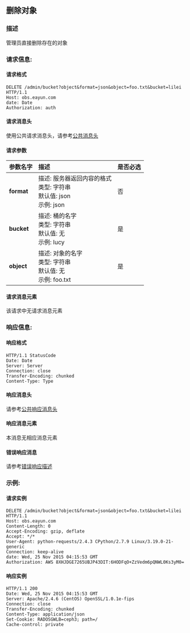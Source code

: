 ## 删除对象
### 描述
管理员直接删除存在的对象

### 请求信息:
#### 请求格式
```
DELETE /admin/bucket?object&format=json&object=foo.txt&bucket=lilei HTTP/1.1
Host: obs.eayun.com
date: Date
Authorization: auth
```

#### 请求消息头
使用公共请求消息头，请参考[公共消息头](../header.md)

#### 请求参数
| 参数名字 | 描述 | 是否必选 |
| :-- | :-- | :-- |
| **format** | 描述: 服务器返回内容的格式 <br>类型: 字符串<br>默认值: json<br>示例: json| 否 |
| **bucket** | 描述: 桶的名字 <br>类型: 字符串 <br>默认值: 无 <br>示例: lucy | 是 |
| **object** | 描述: 对象的名字 <br>类型: 字符串 <br>默认值: 无 <br>示例: foo.txt | 是 |

#### 请求消息元素
该请求中无请求消息元素

### 响应信息:
#### 响应格式
```
HTTP/1.1 StatusCode
Date: Date
Server: Server
Connection: close
Transfer-Encoding: chunked
Content-Type: Type
```

#### 响应消息头
请参考[公共响应消息头](../header.md)

#### 响应消息元素
本消息无相应消息元素

#### 错误响应消息
请参考[错误响应描述](../error.md)
### 示例:
#### 请求实例
```
DELETE /admin/bucket?object&format=json&object=foo.txt&bucket=lilei HTTP/1.1
Host: obs.eayun.com
Content-Length: 0
Accept-Encoding: gzip, deflate
Accept: */*
User-Agent: python-requests/2.4.3 CPython/2.7.9 Linux/3.19.0-21-generic
Connection: keep-alive
date: Wed, 25 Nov 2015 04:15:53 GMT
Authorization: AWS 8XHJDGE7265UBJP43DIT:6HODFqO+ZzVedm6pQNWL0Ks3yM0=
```
#### 响应实例
```
HTTP/1.1 200 
Date: Wed, 25 Nov 2015 04:15:53 GMT
Server: Apache/2.4.6 (CentOS) OpenSSL/1.0.1e-fips
Connection: close
Transfer-Encoding: chunked
Content-Type: application/json
Set-Cookie: RADOSGWLB=ceph3; path=/
Cache-control: private
```
